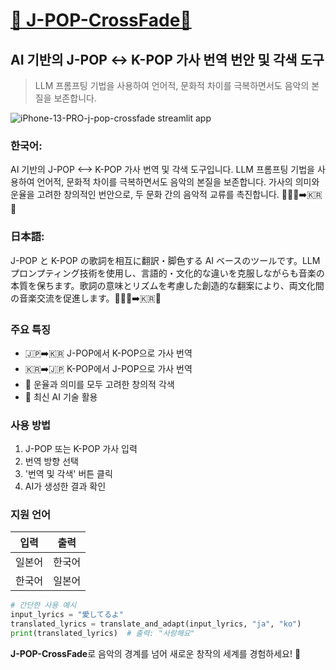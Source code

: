 # [🎵 J-POP-CrossFade🎤](https://j-pop-crossfade.streamlit.app/)

## AI 기반의 J-POP ↔️ K-POP 가사 번역 번안 및 각색 도구

> LLM 프롬프팅 기법을 사용하여 언어적, 문화적 차이를 극복하면서도 음악의 본질을 보존합니다.

![iPhone-13-PRO-j-pop-crossfade streamlit app](https://github.com/user-attachments/assets/69fbf777-4f05-48ba-a869-f2b449cb1cd9)

### 한국어:
AI 기반의 J-POP <--> K-POP 가사 번역 및 각색 도구입니다. LLM 프롬프팅 기법을 사용하여 언어적, 문화적 차이를 극복하면서도 음악의 본질을 보존합니다. 가사의 의미와 운율을 고려한 창의적인 번안으로, 두 문화 간의 음악적 교류를 촉진합니다. 🎵🇯🇵➡️🇰🇷🎤

### 日本語:
J-POP と K-POP の歌詞を相互に翻訳・脚色する AI ベースのツールです。LLM プロンプティング技術を使用し、言語的・文化的な違いを克服しながらも音楽の本質を保ちます。歌詞の意味とリズムを考慮した創造的な翻案により、両文化間の音楽交流を促進します。🎵🇯🇵➡️🇰🇷🎤

### 주요 특징

- 🇯🇵➡️🇰🇷 J-POP에서 K-POP으로 가사 번역
- 🇰🇷➡️🇯🇵 K-POP에서 J-POP으로 가사 번역
- 🎼 운율과 의미를 모두 고려한 창의적 각색
- 🤖 최신 AI 기술 활용

### 사용 방법

1. J-POP 또는 K-POP 가사 입력
2. 번역 방향 선택
3. '번역 및 각색' 버튼 클릭
4. AI가 생성한 결과 확인

### 지원 언어

| 입력 | 출력 |
|------|------|
| 일본어 | 한국어 |
| 한국어 | 일본어 |

```python
# 간단한 사용 예시
input_lyrics = "愛してるよ"
translated_lyrics = translate_and_adapt(input_lyrics, "ja", "ko")
print(translated_lyrics)  # 출력: "사랑해요"
```

**J-POP-CrossFade**로 음악의 경계를 넘어 새로운 창작의 세계를 경험하세요! 🌟

